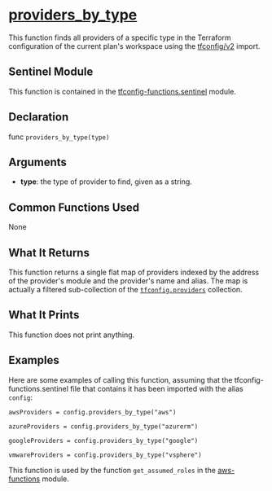 # [providers_by_type](../tfconfig-functions.sentinel#L123)
This function finds all providers of a specific type in the Terraform configuration of the current plan's workspace using the [tfconfig/v2](https://www.terraform.io/docs/cloud/sentinel/import/tfconfig-v2.html) import.

## Sentinel Module
This function is contained in the [tfconfig-functions.sentinel](../../tfconfig-functions.sentinel) module.

## Declaration
func `providers_by_type(type)`

## Arguments
* **type**: the type of provider to find, given as a string.

## Common Functions Used
None

## What It Returns
This function returns a single flat map of providers indexed by the address of the provider's module and the provider's name and alias. The map is actually a filtered sub-collection of the [`tfconfig.providers`](https://www.terraform.io/docs/cloud/sentinel/import/tfconfig-v2.html#the-providers-collection) collection.

## What It Prints
This function does not print anything.

## Examples
Here are some examples of calling this function, assuming that the tfconfig-functions.sentinel file that contains it has been imported with the alias `config`:
```
awsProviders = config.providers_by_type("aws")

azureProviders = config.providers_by_type("azurerm")

googleProviders = config.providers_by_type("google")

vmwareProviders = config.providers_by_type("vsphere")
```

This function is used by the function `get_assumed_roles` in the  [aws-functions](../../../aws/aws-functions/aws-functions.sentinel) module.
